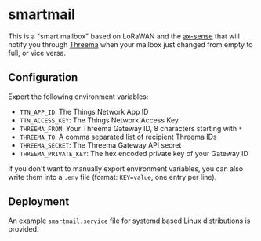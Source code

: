 # smartmail

This is a "smart mailbox" based on LoRaWAN and the
[ax-sense](https://twitter.com/adnexo_gmbh/status/901370927405047808) that will
notify you through [Threema](https://threema.ch/) when your mailbox just
changed from empty to full, or vice versa.

## Configuration

Export the following environment variables:

- `TTN_APP_ID`: The Things Network App ID
- `TTN_ACCESS_KEY`: The Things Network Access Key
- `THREEMA_FROM`: Your Threema Gateway ID, 8 characters starting with `*`
- `THREEMA_TO`: A comma separated list of recipient Threema IDs
- `THREEMA_SECRET`: The Threema Gateway API secret
- `THREEMA_PRIVATE_KEY`: The hex encoded private key of your Gateway ID

If you don't want to manually export environment variables, you can also write
them into a `.env` file (format: `KEY=value`, one entry per line).

## Deployment

An example `smartmail.service` file for systemd based Linux distributions is
provided.
